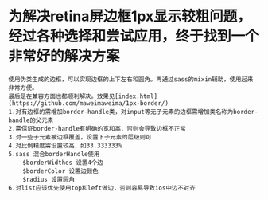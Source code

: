 # 为解决retina屏边框1px显示较粗问题，经过各种选择和尝试应用，终于找到一个非常好的解决方案
    使用伪类生成的边框，可以实现边框的上下左右和圆角。再通过sass的mixin辅助，使用起来非常方便。
    最后是在兼容方面也都顺利解决。效果见[index.html](https://github.com/maweimaweima/1px-border/)
    1.对有边框的需增加border-handle类，对input等无子元素的边框需增加类名称为border-handle的父元素
    2.需保证border-handle有明确的宽和高，否则会导致边框不正常
    3.对一些子元素被边框覆盖，设置下子元素的层级则可
    4.对比例精度需设置较高，如33.333333%
    5.sass 混合borderHandle使用
    	$borderWidthes 设置4个边
    	$borderColor 设置边颜色
    	$radius 设置圆角
    6.对list应该优先使用top和left做边，否则容易导致ios中边不对齐
